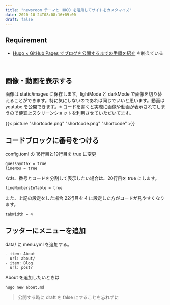```yaml
---
title: "newsroom テーマと HUGO を活用してサイトをカスタマイズ"
date: 2020-10-24T08:08:16+09:00
draft: false
---
```




## Requirement

- [Hugo × GitHub Pages でブログを公開するまでの手順を紹介](https://s-kaisei.github.io/Ikath-Tech-Blog/post/blog-introduce/) を終えている

​      

## 画像・動画を表示する

画像は static/images に保存します。lightMode と darkMode で画像を切り替えることができます。特に気にしないのであれば同じでいいと思います。動画は youtube を公開できます。※ コードを書くと実際に画像や動画が表示されてしまうので便宜上スクリーンショットを利用させていただいてます。

{{< picture "shortcode.png" "shortcode.png" "shortcode" >}}



## コードブロックに番号をつける

config.toml の 16行目と19行目を true に変更

```
guessSyntax = true 
lineNos = true
```

なお、番号とコードを分割して表示したい場合は、20行目を true にします。

```
lineNumbersInTable = true
```

また、上記の設定をした場合 22行目を 4 に設定した方がコードが見やすくなります。

```
tabWidth = 4
```



## フッターにメニューを追加

data/ に menu.yml を追加する。

```
- item: About
  url: about/
- item: Blog
  url: post/
```

About を追加したいときは

```
hugo new about.md
```

> 公開する時に draft を false にすることを忘れずに 





